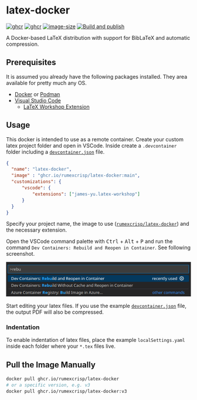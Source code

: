 # latex-docker

[![ghcr](https://ghcr-badge.egpl.dev/rumexcrisp/latex-docker/latest_tag?label=latest)](https://github.com/rumexcrisp/latex-docker/pkgs/container/latex-docker)
[![ghcr](https://ghcr-badge.egpl.dev/rumexcrisp/latex-docker/tags)](https://github.com/rumexcrisp/latex-docker/pkgs/container/latex-docker)
[![image-size](https://ghcr-badge.egpl.dev/rumexcrisp/latex-docker/size)](https://github.com/rumexcrisp/latex-docker/pkgs/container/latex-docker)
[![Build and publish](https://github.com/rumexcrisp/latex-docker/actions/workflows/build.yml/badge.svg)](https://github.com/rumexcrisp/latex-docker/actions/workflows/build.yml)

A Docker-based LaTeX distribution with support for BibLaTeX and automatic compression.

## Prerequisites

It is assumed you already have the following packages installed. They area available for pretty much any OS.

- [Docker](https://docs.docker.com/engine/install/) or [Podman](https://podman.io/)
- [Visual Studio Code](https://code.visualstudio.com/)
  - [LaTeX Workshop Extension](https://marketplace.visualstudio.com/items?itemName=James-Yu.latex-workshop)

## Usage

This docker is intended to use as a remote container. Create your custom latex project folder and open in VSCode. Inside create a `.devcontainer` folder including a [`devcontainer.json`](.devcontainer/devcontainer.json) file.

```json
{
  "name": "latex-docker",
  "image" : "ghcr.io/rumexcrisp/latex-docker:main",
  "customizations": {
      "vscode": {
          "extensions": ["james-yu.latex-workshop"]
      }
  }
}
```

Specify your project name, the image to use ([`rumexcrisp/latex-docker`](https://github.com/rumexcrisp/latex-docker/pkgs/container/latex-docker)) and the necessary extension.

Open the VSCode command palette with <kbd>Ctrl</kbd> + <kbd>Alt</kbd> + <kbd>P</kbd> and run the command `Dev Containers: Rebuild and Reopen in Container`. See following screenshot.

![screenshot of command palette](doc/images/command_palette.png)

Start editing your latex files. If you use the example [`devcontainer.json`](.devcontainer/devcontainer.json) file, the output PDF will also be compressed.

### Indentation

To enable indentation of latex files, place the example `localSettings.yaml` inside each folder where your `*.tex` files live.

## Pull the Image Manually

```sh
docker pull ghcr.io/rumexcrisp/latex-docker
# or a specific version, e.g. v3
docker pull ghcr.io/rumexcrisp/latex-docker:v3
```
